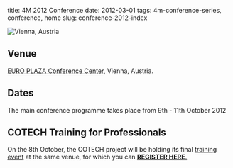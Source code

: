 title: 4M 2012 Conference
date: 2012-03-01
tags: 4m-conference-series, conference, home
slug: conference-2012-index

![Vienna, Austria](/4m-association/images/wien_stephansdom_karlskirche.jpg)

##  Venue

[EURO PLAZA Conference Center](http://www.europlaza.at/jart/prj3/euro_pl/website.jart?rel=en&content-id=1155914559700&reserve-mode=active), Vienna, Austria.
<!--break-->
##  Dates

The main conference programme takes place from 9th - 11th October 2012  
  
##  COTECH Training for Professionals

On the 8th October, the COTECH project will be holding its final [training event](/4m-association/event/Training-Professionals) at the same venue, for which you can [**REGISTER HERE**.](http://www.inscription-facile.com/events/register/pIwLKBz0jhP3wBSnZIqc)